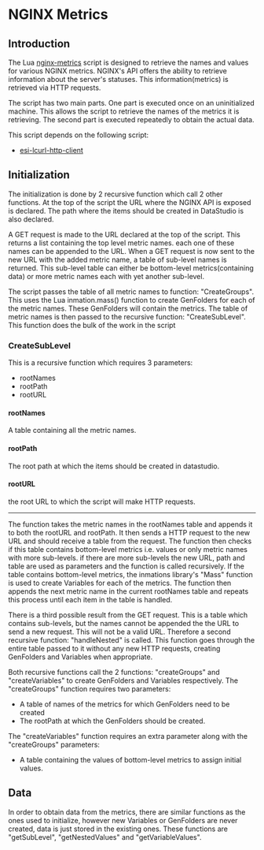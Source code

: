 # NGINX Metrics

## Introduction

The Lua [nginx-metrics](./metrics/nginx-metrics.lua) script is designed to retrieve the names and values for various NGINX metrics. NGINX's API offers the ability to retrieve information about the server's statuses. This information(metrics) is retrieved via HTTP requests.

The script has two main parts. One part is executed once on an uninitialized machine. This allows the script to retrieve the names of the metrics it is retrieving. The second part is executed repeatedly to obtain the actual data.

This script depends on the following script:

* [esi-lcurl-http-client](https://github.com/inmation/inmation-ESI/tree/master/lib/http/lib)

## Initialization

The initialization is done by 2 recursive function which call 2 other functions. At the top of the script the URL where the NGINX API is exposed is declared. The path where the items should be created in DataStudio is also declared.

A GET request is made to the URL declared at the top of the script. This returns a list containing the top level metric names. each one of these names can be appended to the URL. When a GET request is now sent to the new URL with the added metric name, a table of sub-level names is returned. This sub-level table can either be bottom-level metrics(containing data) or more metric names each with yet another sub-level.

The script passes the table of all metric names to function: "CreateGroups". This uses the Lua inmation.mass() function to create GenFolders for each of the metric names. These GenFolders will contain the metrics. The table of metric names is then passed to the recursive function: "CreateSubLevel". This function does the bulk of the work in the script

### CreateSubLevel

This is a recursive function which requires 3 parameters:

* rootNames
* rootPath
* rootURL

#### rootNames

A table containing all the metric names.

#### rootPath

The root path at which the items should be created in datastudio.

#### rootURL

the root URL to which the script will make HTTP requests.

---

The function takes the metric names in the rootNames table and appends it to both the rootURL and rootPath. It then sends a HTTP request to the new URL and should receive a table from the request. The function then checks if this table contains bottom-level metrics i.e. values or only metric names with more sub-levels. if there are more sub-levels the new URL, path and table are used as parameters and the function is called recursively. If the table contains bottom-level metrics, the inmations library's "Mass" function is used to create Variables for each of the metrics. The function then appends the next metric name in the current rootNames table and repeats this process until each item in the table is handled.

There is a third possible result from the GET request. This is a table which contains sub-levels, but the names cannot be appended the the URL to send a new request. This will not be a valid URL. Therefore a second recursive function: "handleNested" is called. This function goes through the entire table passed to it without any new HTTP requests, creating GenFolders and Variables when appropriate.

Both recursive functions call the 2 functions: "createGroups" and "createVariables" to create GenFolders and Variables respectively. The "createGroups" function requires two parameters:

* A table of names of the metrics for which GenFolders need to be created
* The rootPath at which the GenFolders should be created.

The "createVariables" function requires an extra parameter along with the "createGroups" parameters:

* A table containing the values of bottom-level metrics to assign initial values.

## Data

In order to obtain data from the metrics, there are similar functions as the ones used to initialize, however new Variables or GenFolders are never created, data is just stored in the existing ones. These functions are "getSubLevel", "getNestedValues" and "getVariableValues".